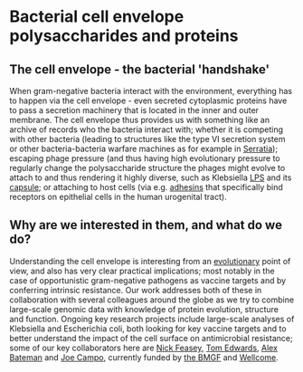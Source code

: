 # Bacterial cell envelope polysaccharides and proteins #

## The cell envelope - the bacterial 'handshake' ##

When gram-negative bacteria interact with the environment, everything has to happen via the cell envelope - even secreted cytoplasmic proteins have to pass a secretion machinery that is located in the inner and outer membrane. The cell envelope thus provides us with something like an archive of records who the bacteria interact with; whether it is competing with other bacteria (leading to structures like the type VI secretion system or other bacteria-bacteria warfare machines as for example in [Serratia](https://www.biorxiv.org/content/10.1101/2022.01.11.475790v1)); escaping phage pressure (and thus having high evolutionary pressure to regularly change the polysaccharide structure the phages might evolve to attach to and thus rendering it highly diverse, such as Klebsiella [LPS](https://pubmed.ncbi.nlm.nih.gov/28348868/) and its [capsule](https://pubmed.ncbi.nlm.nih.gov/29618504/); or attaching to host cells (via e.g. [adhesins](https://pubmed.ncbi.nlm.nih.gov/?term=heinz+lithgow) that specifically bind receptors on epithelial cells in the human urogenital tract).

## Why are we interested in them, and what do we do? ##

Understanding the cell envelope is interesting from an [evolutionary](https://pubmed.ncbi.nlm.nih.gov/?term=heinz_e+henderson_i) point of view, and also has very clear practical implications; most notably in the case of opportunistic gram-negative pathogens as vaccine targets and by conferring intrinsic resistance. Our work addresses both of these in collaboration with several colleagues around the globe as we try to combine large-scale genomic data with knowledge of protein evolution, structure and function. Ongoing key research projects include large-scale analyses of Klebsiella and Escherichia coli, both looking for key vaccine targets and to better understand the impact of the cell surface on antimicrobial resistance; some of our key collaborators here are [Nick Feasey](https://www.lstmed.ac.uk/about/people/professor-nicholas-feasey), [Tom Edwards](https://www.lstmed.ac.uk/about/people/dr-thomas-edwards), [Alex Bateman](https://www.ebi.ac.uk/people/person/alex-bateman/) and [Joe Campo](https://antigendiscovery.com/), currently funded by [the BMGF](https://www.gatesfoundation.org/) and [Wellcome](https://wellcome.org/).



